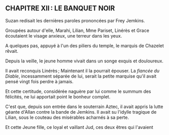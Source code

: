 ## CHAPITRE XII : LE BANQUET NOIR

Suzan redisait les dernières paroles prononcées par Frey Jemkins.

Groupées autour d'elle, Marahi, Lilian, Mme Pariset, Linérès et Grace
écoutaient le visage anxieux, une terreur dans les yeux.

A quelques pas, appuyé à l'un des piliers du temple, le marquis de Chazelet rêvait.

Depuis la veille, le jeune homme vivait dans un songe exquis et douloureux.

Il avait reconquis Linérès ; Maintenant il la pourrait épouser. La _fiancée
du Diable_, incessamment séparée de lui, serait la petite marquise qu'il avait
pensé vingt fois perdre à jamais.

Et cette certitude, considérée naguère par lui comme le summum des félicités, ne lui apportait point le bonheur complet.

C'est que, depuis son entrée dans le souterrain Aztec, il avait appris la
lutte géante d'Allan contre la bande de Jemkins. Il avait su l'idylle tragique
de Lilian, sous le couteau des misérables acharnés à sa perte.

Et cette Jeune fille, ce loyal et vaillant Jud, ces deux êtres qui l'avaient
